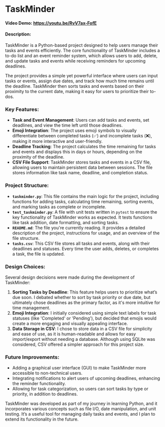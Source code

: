 # TaskMinder
#### Video Demo:  https://youtu.be/RvV7ax-FofE
#### Description:
TaskMinder is a Python-based project designed to help users manage their tasks and events efficiently. The core functionality of TaskMinder includes a to-do list and an event reminder system, which allows users to add, delete, and update tasks and events while receiving reminders for upcoming deadlines.

The project provides a simple yet powerful interface where users can input tasks or events, assign due dates, and track how much time remains until the deadline. TaskMinder then sorts tasks and events based on their proximity to the current date, making it easy for users to prioritize their to-dos.

### Key Features:
- **Task and Event Management**: Users can add tasks and events, set deadlines, and view the time left until those deadlines.
- **Emoji Integration**: The project uses emoji symbols to visually differentiate between completed tasks (✅) and incomplete tasks (❌), making it more interactive and user-friendly.
- **Deadline Tracking**: The project calculates the time remaining for tasks and events and displays this in days or hours, depending on the proximity of the deadline.
- **CSV File Support**: TaskMinder stores tasks and events in a CSV file, allowing users to maintain persistent data between sessions. The file stores information like task name, deadline, and completion status.

### Project Structure:
- **`taskminder.py`**: This file contains the main logic for the project, including functions for adding tasks, calculating time remaining, sorting events, and marking tasks as complete or incomplete.
- **`test_taskminder.py`**: A file with unit tests written in `pytest` to ensure the key functionality of TaskMinder works as expected. It tests functions like task addition, date formatting, and sorting tasks.
- **`README.md`**: The file you're currently reading. It provides a detailed description of the project, instructions for usage, and an overview of the file structure.
- **`tasks.csv`**: This CSV file stores all tasks and events, along with their deadlines and statuses. Every time the user adds, deletes, or completes a task, the file is updated.

### Design Choices:
Several design decisions were made during the development of TaskMinder:
1. **Sorting Tasks by Deadline**: This feature helps users to prioritize what’s due soon. I debated whether to sort by task priority or due date, but ultimately chose deadlines as the primary factor, as it's more intuitive for time management.
2. **Emoji Integration**: I initially considered using simple text labels for task statuses (like 'Completed' or 'Pending'), but decided that emojis would create a more engaging and visually appealing interface.
3. **Data Storage in CSV**: I chose to store data in a CSV file for simplicity and ease of use, as it is human-readable and allows for easy import/export without needing a database. Although using SQLite was considered, CSV offered a simpler approach for this project size.

### Future Improvements:
- Adding a graphical user interface (GUI) to make TaskMinder more accessible to non-technical users.
- Integrating notifications to alert users of upcoming deadlines, enhancing the reminder functionality.
- Allowing for task categorization, so users can sort tasks by type or priority, in addition to deadlines.

TaskMinder was developed as part of my journey in learning Python, and it incorporates various concepts such as file I/O, date manipulation, and unit testing. It’s a useful tool for managing daily tasks and events, and I plan to extend its functionality in the future.

